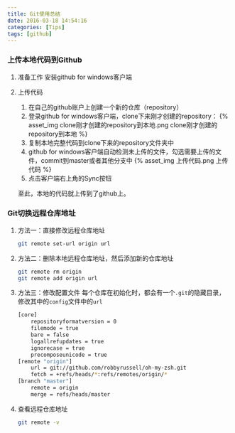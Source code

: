 ```yaml
---
title: Git使用总结
date: 2016-03-18 14:54:16
categories: [Tips]
tags: [github]
---
```


### 上传本地代码到Github
1. 准备工作
    安装github for windows客户端

  <!--more-->

2. 上传代码
    1. 在自己的github账户上创建一个新的仓库（repository）
    2. 登录github for windows客户端，clone下来刚才创建的repository：
    {% asset_img clone刚才创建的repository到本地.png clone刚才创建的repository到本地 %}
    3. 复制本地完整代码到clone下来的repository文件夹中
    4. github for windows客户端自动检测未上传的文件，勾选需要上传的文件，commit到master或者其他分支中
    {% asset_img 上传代码.png 上传代码 %}
    5. 点击客户端右上角的Sync按钮
    
    至此，本地的代码就上传到了github上。

### Git切换远程仓库地址
1. 方法一：直接修改远程仓库地址
    ```bash
    git remote set-url origin url
    ```

2. 方法二：删除本地远程仓库地址，然后添加新的仓库地址
    ```bash
    git remote rm origin
    git remote add origin url
    ```

3. 方法三：修改配置文件
    每个仓库在初始化时，都会有一个`.git`的隐藏目录，修改其中的`config`文件中的`url`
    ```bash
    [core]
        repositoryformatversion = 0
        filemode = true
        bare = false
        logallrefupdates = true
        ignorecase = true
        precomposeunicode = true
    [remote "origin"]
        url = git://github.com/robbyrussell/oh-my-zsh.git
        fetch = +refs/heads/*:refs/remotes/origin/*
    [branch "master"]
        remote = origin
        merge = refs/heads/master
    ```
    
4. 查看远程仓库地址
    ```bash
    git remote -v
    ```



